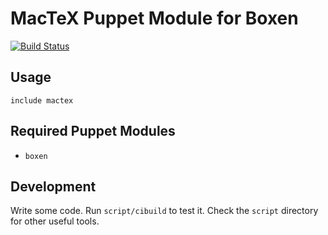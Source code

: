 # MacTeX Puppet Module for Boxen

[![Build Status](https://travis-ci.org/guilleiguaran/puppet-boxen.svg?branch=master)](https://travis-ci.org/guilleiguaran/puppet-mactex)

## Usage

```puppet
include mactex
```

## Required Puppet Modules

* `boxen`

## Development

Write some code. Run `script/cibuild` to test it. Check the `script` directory for other useful tools.
